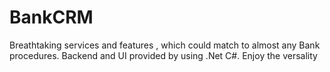 # BankCRM
Breathtaking services and features , which could match to almost any Bank procedures. Backend and UI provided by using .Net C#. Enjoy the versality
